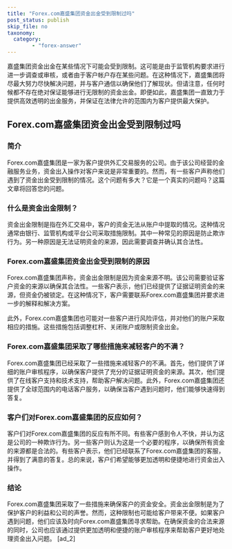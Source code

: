 ```yaml
---
title: "Forex.com嘉盛集团资金出金受到限制过吗"
post_status: publish
skip_file: no
taxonomy:
  category:
        - "forex-answer"
---
```


嘉盛集团资金出金在某些情况下可能会受到限制。这可能是由于监管机构要求进行进一步调查或审核，或者由于客户帐户存在某些问题。在这种情况下，嘉盛集团将尽最大努力尽快解决问题，并与客户通信以确保他们了解现状。但请注意，任何时候都不存在绝对保证能够进行无限制的资金出金。即便如此，嘉盛集团一直致力于提供高效透明的出金服务，并保证在法律允许的范围内为客户提供最大保护。

## Forex.com嘉盛集团资金出金受到限制过吗

### 简介

Forex.com嘉盛集团是一家为客户提供外汇交易服务的公司。由于该公司经营的金融服务业务，资金出入操作对客户来说是非常重要的。然而，有一些客户声称他们遇到了资金出金受到限制的情况。这个问题有多大？它是一个真实的问题吗？这篇文章将回答您的问题。

### 什么是资金出金限制？

资金出金限制是指在外汇交易中，客户的资金无法从账户中提取的情况。这种情况通常由银行、监管机构或平台公司采取措施限制。其中一种常见的原因是防止欺诈行为。另一种原因是无法证明资金的来源，因此需要调查并确认其合法性。

### Forex.com嘉盛集团资金出金受到限制的原因

Forex.com嘉盛集团声称，资金出金限制是因为资金来源不明。该公司需要验证客户资金的来源以确保其合法性。一些客户表示，他们已经提供了证据证明资金的来源，但资金仍被锁定。在这种情况下，客户需要联系Forex.com嘉盛集团并要求进一步的解释和解决方案。

此外，Forex.com嘉盛集团也可能对一些客户进行风险评估，并对他们的账户采取相应的措施。这些措施包括调整杠杆、关闭账户或限制资金出金。

### Forex.com嘉盛集团采取了哪些措施来减轻客户的不满？

Forex.com嘉盛集团已经采取了一些措施来减轻客户的不满。首先，他们提供了详细的账户审核程序，以确保客户提供了充分的证据证明资金的来源。其次，他们提供了在线客户支持和技术支持，帮助客户解决问题。此外，Forex.com嘉盛集团还提供了全球范围内的电话客户服务，以确保当客户遇到问题时，他们能够快速得到答复。

### 客户们对Forex.com嘉盛集团的反应如何？

客户们对Forex.com嘉盛集团的反应有所不同。有些客户感到令人不快，并认为这是公司的一种欺诈行为。另一些客户则认为这是一个必要的程序，以确保所有资金的来源都是合法的。有些客户表示，他们已经联系了Forex.com嘉盛集团的客服，并得到了满意的答复。总的来说，客户们希望能够更加透明和便捷地进行资金出入操作。

### 结论

Forex.com嘉盛集团采取了一些措施来确保客户的资金安全。资金出金限制是为了保护客户的利益和公司的声誉。然而，这种限制也可能给客户带来不便。如果客户遇到问题，他们应该及时向Forex.com嘉盛集团寻求帮助。在确保资金的合法来源的同时，公司也应该通过提供更加透明和便捷的账户审核程序来帮助客户更好地处理资金出入问题。 \[ad\_2\]
